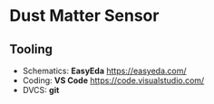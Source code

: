# Dust Matter Sensor

## Tooling
- Schematics: **EasyEda** https://easyeda.com/
- Coding:  **VS Code** https://code.visualstudio.com/
- DVCS: **git**
